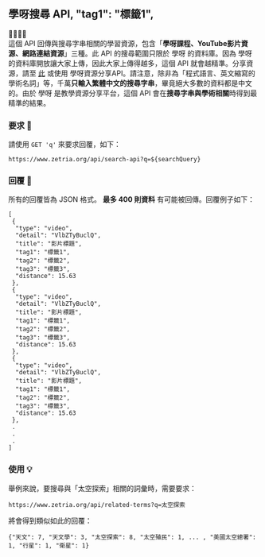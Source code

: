 ## 學呀搜尋 API, "tag1": "標籤1",
💛💚💙💜  
這個 API 回傳與搜尋字串相關的學習資源，包含「**學呀課程、YouTube影片資源、網路連結資源**」三種。此 API 的搜尋範圍只限於 學呀 的資料庫。因為 學呀 的資料庫開放讓大家上傳，因此大家上傳得越多，這個 API 就會越精準。分享資源，請至 [此](https://zetria.org/share) 或使用 學呀資源分享API。請注意，除非為「程式語言、英文縮寫的學術名詞」等，千萬**只輸入繁體中文的搜尋字串**，畢竟絕大多數的資料都是中文的。由於 學呀 是教學資源分享平台，這個 API 會在**搜尋字串與學術相關**時得到最精準的結果。
  
### 要求 🙏
請使用 `` GET 'q' `` 來要求回覆，如下：  

``https://www.zetria.org/api/search-api?q=${searchQuery}``  

### 回覆 📃
所有的回覆皆為 JSON 格式。 **最多 400 則資料** 有可能被回傳。回覆例子如下：  

```
[
 {  
  "type": "video",  
  "detail": "VlbZTyBuclQ",  
  "title": "影片標題",  
  "tag1": "標籤1",  
  "tag2": "標籤2",  
  "tag3": "標籤3",  
  "distance": 15.63
 },  
 {  
  "type": "video",  
  "detail": "VlbZTyBuclQ",  
  "title": "影片標題",  
  "tag1": "標籤1",  
  "tag2": "標籤2",  
  "tag3": "標籤3",  
  "distance": 15.63
 },  
 {  
  "type": "video",  
  "detail": "VlbZTyBuclQ",  
  "title": "影片標題",  
  "tag1": "標籤1",  
  "tag2": "標籤2",  
  "tag3": "標籤3",  
  "distance": 15.63
 },  
 .  
 .  
 .  
]
```

### 使用 💡
舉例來說，要搜尋與「太空探索」相關的詞彙時，需要要求：  
  
``https://www.zetria.org/api/related-terms?q=太空探索``  
  
將會得到類似如此的回覆：  
  
``{"天文": 7, "天文學": 3, "太空探索": 8, "太空殖民": 1, ... , "美國太空總署": 1, "行星": 1, "衛星": 1}``
